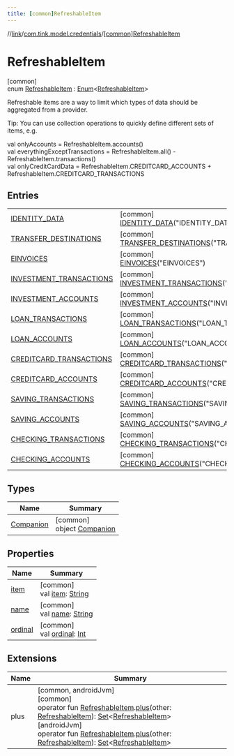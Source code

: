 ```yaml
---
title: [common]RefreshableItem
---
```

//[link](../../../index.html)/[com.tink.model.credentials](../index.html)/[[common]RefreshableItem](index.html)



# RefreshableItem



[common]\
enum [RefreshableItem](index.html) : [Enum](https://kotlinlang.org/api/latest/jvm/stdlib/kotlin/-enum/index.html)&lt;[RefreshableItem](index.html)&gt; 

Refreshable items are a way to limit which types of data should be aggregated from a provider.



Tip: You can use collection operations to quickly define different sets of items, e.g.

val onlyAccounts = RefreshableItem.accounts()\
val everythingExceptTransactions = RefreshableItem.all() - RefreshableItem.transactions()\
val onlyCreditCardData = RefreshableItem.CREDITCARD_ACCOUNTS + RefreshableItem.CREDITCARD_TRANSACTIONS



## Entries


| | |
|---|---|
| [IDENTITY_DATA](-i-d-e-n-t-i-t-y_-d-a-t-a/index.html) | [common]<br>[IDENTITY_DATA](-i-d-e-n-t-i-t-y_-d-a-t-a/index.html)(&quot;IDENTITY_DATA&quot;) |
| [TRANSFER_DESTINATIONS](-t-r-a-n-s-f-e-r_-d-e-s-t-i-n-a-t-i-o-n-s/index.html) | [common]<br>[TRANSFER_DESTINATIONS](-t-r-a-n-s-f-e-r_-d-e-s-t-i-n-a-t-i-o-n-s/index.html)(&quot;TRANSFER_DESTINATIONS&quot;) |
| [EINVOICES](-e-i-n-v-o-i-c-e-s/index.html) | [common]<br>[EINVOICES](-e-i-n-v-o-i-c-e-s/index.html)(&quot;EINVOICES&quot;) |
| [INVESTMENT_TRANSACTIONS](-i-n-v-e-s-t-m-e-n-t_-t-r-a-n-s-a-c-t-i-o-n-s/index.html) | [common]<br>[INVESTMENT_TRANSACTIONS](-i-n-v-e-s-t-m-e-n-t_-t-r-a-n-s-a-c-t-i-o-n-s/index.html)(&quot;INVESTMENT_TRANSACTIONS&quot;) |
| [INVESTMENT_ACCOUNTS](-i-n-v-e-s-t-m-e-n-t_-a-c-c-o-u-n-t-s/index.html) | [common]<br>[INVESTMENT_ACCOUNTS](-i-n-v-e-s-t-m-e-n-t_-a-c-c-o-u-n-t-s/index.html)(&quot;INVESTMENT_ACCOUNTS&quot;) |
| [LOAN_TRANSACTIONS](-l-o-a-n_-t-r-a-n-s-a-c-t-i-o-n-s/index.html) | [common]<br>[LOAN_TRANSACTIONS](-l-o-a-n_-t-r-a-n-s-a-c-t-i-o-n-s/index.html)(&quot;LOAN_TRANSACTIONS&quot;) |
| [LOAN_ACCOUNTS](-l-o-a-n_-a-c-c-o-u-n-t-s/index.html) | [common]<br>[LOAN_ACCOUNTS](-l-o-a-n_-a-c-c-o-u-n-t-s/index.html)(&quot;LOAN_ACCOUNTS&quot;) |
| [CREDITCARD_TRANSACTIONS](-c-r-e-d-i-t-c-a-r-d_-t-r-a-n-s-a-c-t-i-o-n-s/index.html) | [common]<br>[CREDITCARD_TRANSACTIONS](-c-r-e-d-i-t-c-a-r-d_-t-r-a-n-s-a-c-t-i-o-n-s/index.html)(&quot;CREDITCARD_TRANSACTIONS&quot;) |
| [CREDITCARD_ACCOUNTS](-c-r-e-d-i-t-c-a-r-d_-a-c-c-o-u-n-t-s/index.html) | [common]<br>[CREDITCARD_ACCOUNTS](-c-r-e-d-i-t-c-a-r-d_-a-c-c-o-u-n-t-s/index.html)(&quot;CREDITCARD_ACCOUNTS&quot;) |
| [SAVING_TRANSACTIONS](-s-a-v-i-n-g_-t-r-a-n-s-a-c-t-i-o-n-s/index.html) | [common]<br>[SAVING_TRANSACTIONS](-s-a-v-i-n-g_-t-r-a-n-s-a-c-t-i-o-n-s/index.html)(&quot;SAVING_TRANSACTIONS&quot;) |
| [SAVING_ACCOUNTS](-s-a-v-i-n-g_-a-c-c-o-u-n-t-s/index.html) | [common]<br>[SAVING_ACCOUNTS](-s-a-v-i-n-g_-a-c-c-o-u-n-t-s/index.html)(&quot;SAVING_ACCOUNTS&quot;) |
| [CHECKING_TRANSACTIONS](-c-h-e-c-k-i-n-g_-t-r-a-n-s-a-c-t-i-o-n-s/index.html) | [common]<br>[CHECKING_TRANSACTIONS](-c-h-e-c-k-i-n-g_-t-r-a-n-s-a-c-t-i-o-n-s/index.html)(&quot;CHECKING_TRANSACTIONS&quot;) |
| [CHECKING_ACCOUNTS](-c-h-e-c-k-i-n-g_-a-c-c-o-u-n-t-s/index.html) | [common]<br>[CHECKING_ACCOUNTS](-c-h-e-c-k-i-n-g_-a-c-c-o-u-n-t-s/index.html)(&quot;CHECKING_ACCOUNTS&quot;) |


## Types


| Name | Summary |
|---|---|
| [Companion](-companion/index.html) | [common]<br>object [Companion](-companion/index.html) |


## Properties


| Name | Summary |
|---|---|
| [item](item.html) | [common]<br>val [item](item.html): [String](https://kotlinlang.org/api/latest/jvm/stdlib/kotlin/-string/index.html) |
| [name](../../com.tink.service.network/[common]-sdk-client/-t-i-n-k_-l-i-n-k/index.html#-372974862%2FProperties%2F-1713223439) | [common]<br>val [name](../../com.tink.service.network/[common]-sdk-client/-t-i-n-k_-l-i-n-k/index.html#-372974862%2FProperties%2F-1713223439): [String](https://kotlinlang.org/api/latest/jvm/stdlib/kotlin/-string/index.html) |
| [ordinal](../../com.tink.service.network/[common]-sdk-client/-t-i-n-k_-l-i-n-k/index.html#-739389684%2FProperties%2F-1713223439) | [common]<br>val [ordinal](../../com.tink.service.network/[common]-sdk-client/-t-i-n-k_-l-i-n-k/index.html#-739389684%2FProperties%2F-1713223439): [Int](https://kotlinlang.org/api/latest/jvm/stdlib/kotlin/-int/index.html) |


## Extensions


| Name | Summary |
|---|---|
| plus | [common, androidJvm]<br>[common]<br>operator fun [RefreshableItem](index.html).[plus](../[common]plus.html)(other: [RefreshableItem](index.html)): [Set](https://kotlinlang.org/api/latest/jvm/stdlib/kotlin.collections/-set/index.html)&lt;[RefreshableItem](index.html)&gt;<br>[androidJvm]<br>operator fun [RefreshableItem](../[android-jvm]-refreshable-item/index.html).[plus](../[android-jvm]plus.html)(other: [RefreshableItem](../[android-jvm]-refreshable-item/index.html)): [Set](https://kotlinlang.org/api/latest/jvm/stdlib/kotlin.collections/-set/index.html)&lt;[RefreshableItem](../[android-jvm]-refreshable-item/index.html)&gt; |


